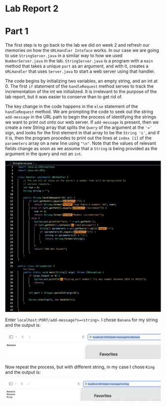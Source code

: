 # Lab Report 2

# Part 1

The first step is to go back to the lab we did on week 2 and refresh our memories on how the ```URLHandler Inteface``` works. In our case 
we are going to use ```StringServer.java``` in a similar way to how we used ```NumberServer.java``` in the lab. ```StringServer.java``` is a program with a ```main``` method that takes a unique ```port``` as an argument, and with it, creates a ```URLHandler``` that uses ```Server.java``` to start a web server using that handler. 

The code begins by initializing two variables, an empty string, and an int at 0. The first ```if``` statement of the ```handleRequest``` method serves to track the incrementation of the int we initialized. It is irrelevant to the purpose of the lab report, but it was easier to conserve than to get rid of.

The key change in the code happens in the ```else``` statement of the ```handleRequest``` method. We are prompting the code to seek out the string ```add-message``` in the URL path to begin the process of identifying the strings we want to print out onto our web server. If ```add-message``` is present, then we create a new String array that splits the ```Query``` of the argument at the ```'='``` sign, and looks for the first element in that array to be the ```String 's'```, and if it is, then the program procedes to print out the lines at ```index [1]``` of the ```parameters``` array on a new line using ```"\n"```. Note that the values of relevant fields change as soon as we assume that a ```String``` is being provided as the argument in the query and not an ```int```. 


!['StringServer code'](StringServer.png)



Enter ```localhost:PORT/add-message?s=<string>```. I chose ```Banana``` for my string and the output is:

!['Banana'](Banana.png)


Now repeat the process, but with different string, in my case I chose ```King``` and the output is: 


!['Banana King'](BananaKing.png)






